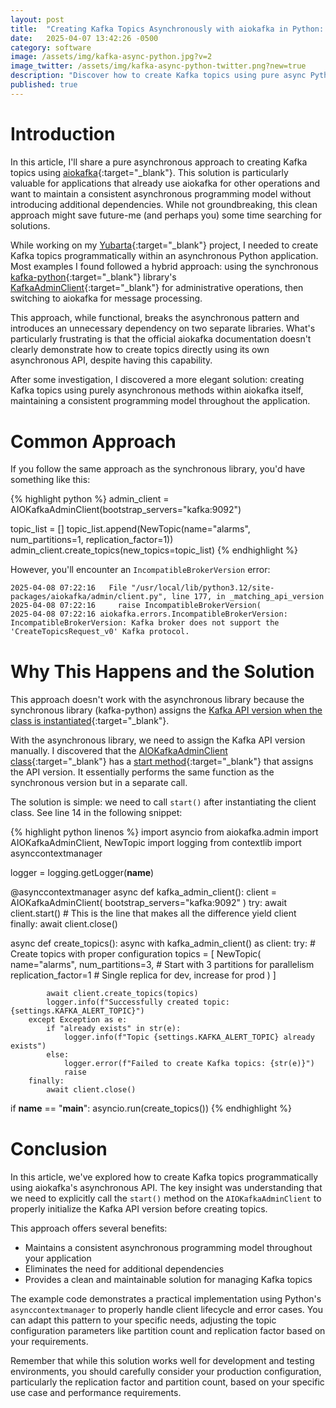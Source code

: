 ```yaml
---
layout: post
title:  "Creating Kafka Topics Asynchronously with aiokafka in Python: A Practical Guide"
date:   2025-04-07 13:42:26 -0500
category: software
image: /assets/img/kafka-async-python.jpg?v=2
image_twitter: /assets/img/kafka-async-python-twitter.png?new=true
description: "Discover how to create Kafka topics using pure async Python with aiokafka. Learn the correct way to initialize the admin client and avoid common pitfalls with async Kafka operations."
published: true
---
```

# Introduction

In this article, I'll share a pure asynchronous approach to creating Kafka topics using [aiokafka](https://github.com/aio-libs/aiokafka){:target="_blank"}. This solution is particularly valuable for applications that already use aiokafka for other operations and want to maintain a consistent asynchronous programming model without introducing additional dependencies. While not groundbreaking, this clean approach might save future-me (and perhaps you) some time searching for solutions.

While working on my [Yubarta](https://github.com/dfrojas/yubarta){:target="_blank"} project, I needed to create Kafka topics programmatically within an asynchronous Python application. Most examples I found followed a hybrid approach: using the synchronous [kafka-python](https://github.com/dpkp/kafka-python){:target="_blank"} library's [KafkaAdminClient](https://kafka-python.readthedocs.io/en/master/apidoc/KafkaAdminClient.html){:target="_blank"} for administrative operations, then switching to aiokafka for message processing.

This approach, while functional, breaks the asynchronous pattern and introduces an unnecessary dependency on two separate libraries. What's particularly frustrating is that the official aiokafka documentation doesn't clearly demonstrate how to create topics directly using its own asynchronous API, despite having this capability.

After some investigation, I discovered a more elegant solution: creating Kafka topics using purely asynchronous methods within aiokafka itself, maintaining a consistent programming model throughout the application.

<div style="margin-top: 40px;"></div>

# Common Approach

If you follow the same approach as the synchronous library, you'd have something like this:

{% highlight python %}
admin_client = AIOKafkaAdminClient(bootstrap_servers="kafka:9092")

topic_list = []
topic_list.append(NewTopic(name="alarms", num_partitions=1, replication_factor=1))
admin_client.create_topics(new_topics=topic_list)
{% endhighlight %}

However, you'll encounter an `IncompatibleBrokerVersion` error:

```shell
2025-04-08 07:22:16   File "/usr/local/lib/python3.12/site-packages/aiokafka/admin/client.py", line 177, in _matching_api_version
2025-04-08 07:22:16     raise IncompatibleBrokerVersion(
2025-04-08 07:22:16 aiokafka.errors.IncompatibleBrokerVersion: IncompatibleBrokerVersion: Kafka broker does not support the 'CreateTopicsRequest_v0' Kafka protocol.
```

<div style="margin-top: 40px;"></div>

# Why This Happens and the Solution

This approach doesn't work with the asynchronous library because the synchronous library (kafka-python) assigns the [Kafka API version when the class is instantiated](https://github.com/dpkp/kafka-python/blob/3962d67bf8fc83d7e0a48ae9215563093cbe74a3/kafka/admin/client.py#L222-L223){:target="_blank"}.

With the asynchronous library, we need to assign the Kafka API version manually. I discovered that the [AIOKafkaAdminClient class](https://github.com/aio-libs/aiokafka/blob/29b58dbcacc75a62b430ce5243ac684ccf16a7f8/aiokafka/admin/client.py#L43){:target="_blank"} has a [start method](https://github.com/aio-libs/aiokafka/blob/29b58dbcacc75a62b430ce5243ac684ccf16a7f8/aiokafka/admin/client.py#L155-L161){:target="_blank"} that assigns the API version. It essentially performs the same function as the synchronous version but in a separate call.

The solution is simple: we need to call `start()` after instantiating the client class. See line 14 in the following snippet:

{% highlight python linenos %}
import asyncio
from aiokafka.admin import AIOKafkaAdminClient, NewTopic
import logging
from contextlib import asynccontextmanager

logger = logging.getLogger(__name__)

@asynccontextmanager
async def kafka_admin_client():
    client = AIOKafkaAdminClient(
        bootstrap_servers="kafka:9092"
    )
    try:
        await client.start()  # This is the line that makes all the difference
        yield client
    finally:
        await client.close()


async def create_topics():
    async with kafka_admin_client() as client:
        try:
            # Create topics with proper configuration
            topics = [
                NewTopic(
                    name="alarms",
                    num_partitions=3,  # Start with 3 partitions for parallelism
                    replication_factor=1  # Single replica for dev, increase for prod
                )
            ]

            await client.create_topics(topics)
            logger.info(f"Successfully created topic: {settings.KAFKA_ALERT_TOPIC}")
        except Exception as e:
            if "already exists" in str(e):
                logger.info(f"Topic {settings.KAFKA_ALERT_TOPIC} already exists")
            else:
                logger.error(f"Failed to create Kafka topics: {str(e)}")
                raise
        finally:
            await client.close()

if __name__ == "__main__":
    asyncio.run(create_topics()) 
{% endhighlight %}

<div style="margin-top: 40px;"></div>

# Conclusion

In this article, we've explored how to create Kafka topics programmatically using aiokafka's asynchronous API. The key insight was understanding that we need to explicitly call the `start()` method on the `AIOKafkaAdminClient` to properly initialize the Kafka API version before creating topics.

This approach offers several benefits:
- Maintains a consistent asynchronous programming model throughout your application
- Eliminates the need for additional dependencies
- Provides a clean and maintainable solution for managing Kafka topics

The example code demonstrates a practical implementation using Python's `asynccontextmanager` to properly handle client lifecycle and error cases. You can adapt this pattern to your specific needs, adjusting the topic configuration parameters like partition count and replication factor based on your requirements.

Remember that while this solution works well for development and testing environments, you should carefully consider your production configuration, particularly the replication factor and partition count, based on your specific use case and performance requirements.
